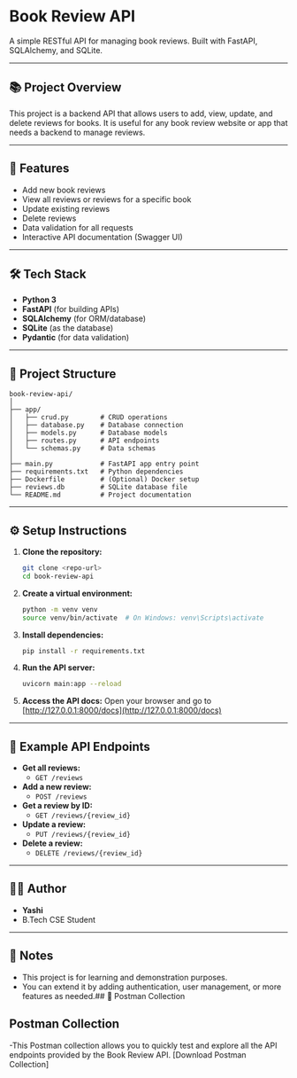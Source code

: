 # Book Review API

A simple RESTful API for managing book reviews. Built with FastAPI, SQLAlchemy, and SQLite.

---

## 📚 Project Overview
This project is a backend API that allows users to add, view, update, and delete reviews for books. It is useful for any book review website or app that needs a backend to manage reviews.

---

## 🚀 Features
- Add new book reviews
- View all reviews or reviews for a specific book
- Update existing reviews
- Delete reviews
- Data validation for all requests
- Interactive API documentation (Swagger UI)

---

## 🛠️ Tech Stack
- **Python 3**
- **FastAPI** (for building APIs)
- **SQLAlchemy** (for ORM/database)
- **SQLite** (as the database)
- **Pydantic** (for data validation)

---

## 📁 Project Structure
```
book-review-api/
│
├── app/
│   ├── crud.py        # CRUD operations
│   ├── database.py    # Database connection
│   ├── models.py      # Database models
│   ├── routes.py      # API endpoints
│   └── schemas.py     # Data schemas
│
├── main.py            # FastAPI app entry point
├── requirements.txt   # Python dependencies
├── Dockerfile         # (Optional) Docker setup
├── reviews.db         # SQLite database file
└── README.md          # Project documentation
```

---

## ⚙️ Setup Instructions

1. **Clone the repository:**
   ```bash
   git clone <repo-url>
   cd book-review-api
   ```

2. **Create a virtual environment:**
   ```bash
   python -m venv venv
   source venv/bin/activate  # On Windows: venv\Scripts\activate
   ```

3. **Install dependencies:**
   ```bash
   pip install -r requirements.txt
   ```

4. **Run the API server:**
   ```bash
   uvicorn main:app --reload
   ```

5. **Access the API docs:**
   Open your browser and go to [http://127.0.0.1:8000/docs](http://127.0.0.1:8000/docs)

---

## 📝 Example API Endpoints

- **Get all reviews:**
  - `GET /reviews`
- **Add a new review:**
  - `POST /reviews`
- **Get a review by ID:**
  - `GET /reviews/{review_id}`
- **Update a review:**
  - `PUT /reviews/{review_id}`
- **Delete a review:**
  - `DELETE /reviews/{review_id}`

---

## 🙋‍♀️ Author
- **Yashi**
- B.Tech CSE Student

---

## 📢 Notes
- This project is for learning and demonstration purposes.
- You can extend it by adding authentication, user management, or more features as needed.## 🧪 Postman Collection
## Postman Collection
-This Postman collection allows you to quickly test and explore all the API endpoints provided by the Book Review API.
 [Download Postman Collection]
